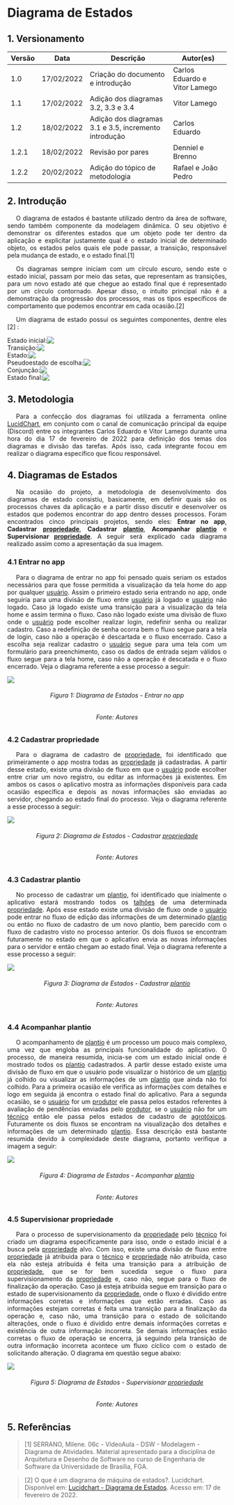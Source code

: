 # Diagrama de Estados

## 1. Versionamento

| Versão | Data       | Descrição                                             | Autor(es)                     |
| ------ | ---------- | ----------------------------------------------------- | ----------------------------- |
| 1.0    | 17/02/2022 | Criação do documento e introdução                     | Carlos Eduardo e Vitor Lamego |
| 1.1    | 17/02/2022 | Adição dos diagramas 3.2, 3.3 e 3.4                   | Vitor Lamego                  |
| 1.2    | 18/02/2022 | Adição dos diagramas 3.1 e 3.5, incremento introdução | Carlos Eduardo                |
| 1.2.1  | 18/02/2022 | Revisão por pares                                     | Denniel e Brenno              |
| 1.2.2  | 20/02/2022 | Adição do tópico de metodologia                       | Rafael e João Pedro           |

## 2. Introdução

<p align="justify" style="text-indent: 20px">O diagrama de estados é bastante utilizado dentro da área de software, sendo também componente da modelagem dinâmica. O seu objetivo é demonstrar os diferentes estados que um objeto pode ter dentro da aplicação e explicitar justamente qual é o estado inicial de determinado objeto, os estados pelos quais ele pode passar, a transição, responsável pela mudança de estado, e o estado final.[1]</p>

<p align="justify" style="text-indent: 20px">Os diagramas sempre iniciam com um círculo escuro, sendo este o estado inicial, passam por meio das setas, que representam as transições, para um novo estado até que chegue ao estado final que é representado por um círculo contornado. Apesar disso, o intuito principal não é a demonstração da progressão dos processos, mas os tipos específicos de comportamento que podemos encontrar em cada ocasião.[2]</p>

<p align="justify" style="text-indent: 20px">Um diagrama de estado possuí os seguintes componentes, dentre eles [2] :</p>

<div style="display: flex;align-items: center;">
Estado inicial:
<img src="../../../assets/modelagem/dinamica/diagrama_estados/inicio.svg">
</div>

<div style="display: flex;align-items: center;">
Transição:
<img src="../../../assets/modelagem/dinamica/diagrama_estados/transicao.svg">
</div>

<div style="display: flex;align-items: center;">
Estado:
<img src="../../../assets/modelagem/dinamica/diagrama_estados/estado.svg">
</div>

<div style="display: flex;align-items: center;">
Pseudoestado de escolha:
<img src="../../../assets/modelagem/dinamica/diagrama_estados/pseudo_estado.svg">
</div>

<div style="display: flex;align-items: center;">
Conjunção:
<img src="../../../assets/modelagem/dinamica/diagrama_estados/conjunção.svg">
</div>

<div style="display: flex;align-items: center;">
Estado final:
<img src="../../../assets/modelagem/dinamica/diagrama_estados/fim.svg">
</div>

## 3. Metodologia

<p align="justify" style="text-indent: 20px">Para a confecção dos diagramas foi utilizada a ferramenta online <a href="https://lucidchart.com">LucidChart</a>, em conjunto com o canal de comunicação principal da equipe (Discord) entre os integrantes Carlos Eduardo e Vitor Lamego durante uma hora do dia 17 de fevereiro de 2022 para definição dos temas dos diagramas e divisão das tarefas. Após isso, cada integrante focou em realizar o diagrama específico que ficou responsável.</p>

## 4. Diagramas de Estados

<p align="justify" style="text-indent: 20px">Na ocasião do projeto, a metodologia de desenvolvimento dos diagramas de estado consistiu, basicamente, em definir quais são os processos chaves da aplicação e a partir disso discutir e desenvolver os estados que podemos encontrar do app dentro desses processos. Foram encontrados cinco principais projetos, sendo eles: <b>Entrar no app</b>, <b>Cadastrar <a href="/requisitos/modelagem/lexicos#propriedade">propriedade</a></b>, <b>Cadastrar <a href="/requisitos/modelagem/lexicos#plantio">plantio</a></b>, <b>Acompanhar <a href="/requisitos/modelagem/lexicos#plantio">plantio</a></b> e <b>Supervisionar <a href="/requisitos/modelagem/lexicos#propriedade">propriedade</a></b>. A seguir será explicado cada diagrama realizado assim como a apresentação da sua imagem.</p>

### 4.1 Entrar no app

<p align="justify" style="text-indent: 20px">Para o diagrama de entrar no app foi pensado quais seriam os estados necessários para que fosse permitida a visualização da tela home do app por qualquer <a href="/requisitos/modelagem/lexicos#usuario">usuário</a>. Assim o primeiro estado seria entrando no app, onde seguiria para uma divisão de fluxo entre <a href="/requisitos/modelagem/lexicos#usuario">usuário</a> já logado e <a href="/requisitos/modelagem/lexicos#usuario">usuário</a> não logado. Caso já logado existe uma transição para a visualização da tela home e assim termina o fluxo. Caso não logado existe uma divisão de fluxo onde o <a href="/requisitos/modelagem/lexicos#usuario">usuário</a> pode escolher realizar login, redefinir senha ou realizar cadastro. Caso a redefinição de senha ocorra bem o fluxo segue para a tela de login, caso não a operação é descartada e o fluxo encerrado. Caso a escolha seja realizar cadastro o <a href="/requisitos/modelagem/lexicos#usuario">usuário</a> segue para uma tela com um formulário para preenchimento, caso os dados de entrada sejam válidos o fluxo segue para a tela home, caso não a operação é descatada e o fluxo encerrado. Veja o diagrama referente a esse processo a seguir:</p>

<img src="../../../assets/modelagem/dinamica/diagrama_estados/entrar_app.svg" class="zoom"> 
<h6 align = "center">Figura 1: Diagrama de Estados - Entrar no app</h6>
<h6 align = "center">Fonte: Autores</h6>

### 4.2 Cadastrar propriedade

<p align="justify" style="text-indent: 20px">Para o diagrama de cadastro de <a href="/requisitos/modelagem/lexicos#propriedade">propriedade</a>, foi identificado que primeiramente o app mostra todas as <a href="/requisitos/modelagem/lexicos#propriedade">propriedade</a> já cadastradas. A partir desse estado, existe uma divisão de fluxo em que o <a href="/requisitos/modelagem/lexicos#usuario">usuário</a> pode escolher entre criar um novo registro, ou editar as informações já existentes. Em ambos os casos o aplicativo mostra as informações disponíveis para cada ocasião específica e depois as novas informações são enviadas ao servidor, chegando ao estado final do processo. Veja o diagrama referente a esse processo a seguir:</p>

<img src="../../../assets/modelagem/dinamica/diagrama_estados/cadastrar_propriedade.svg" class="zoom">
<h6 align = "center">Figura 2: Diagrama de Estados - Cadastrar <a href="/requisitos/modelagem/lexicos#propriedade">propriedade</a></h6>
<h6 align = "center">Fonte: Autores</h6>

### 4.3 Cadastrar plantio

<p align="justify" style="text-indent: 20px">No processo de cadastrar um <a href="/requisitos/modelagem/lexicos#plantio">plantio</a>, foi identificado que inialmente o aplicativo estará mostrando todos os <a href="/requisitos/modelagem/lexicos#talhoes">talhões</a> de uma determinada <a href="/requisitos/modelagem/lexicos#propriedade">propriedade</a>. Após esse estado existe uma divisão de fluxo onde o <a href="/requisitos/modelagem/lexicos#usuario">usuário</a> pode entrar no fluxo de edição das informações de um determinado <a href="/requisitos/modelagem/lexicos#plantio">plantio</a> ou então no fluxo de cadastro de um novo plantio, bem parecido com o fluxo de cadastro visto no processo anterior. Os dois fluxos se encontram futuramente no estado em que o aplicativo envia as novas informações para o servidor e então chegam ao estado final. Veja o diagrama referente a esse processo a seguir: </p>

<img src="../../../assets/modelagem/dinamica/diagrama_estados/cadastrar_plantio.svg" class="zoom">
</center>
<h6 align = "center">Figura 3: Diagrama de Estados - Cadastrar <a href="/requisitos/modelagem/lexicos#plantio">plantio</a></h6>
<h6 align = "center">Fonte: Autores</h6>

### 4.4 Acompanhar plantio

<p align="justify" style="text-indent: 20px">O acompanhamento de <a href="/requisitos/modelagem/lexicos#plantio">plantio</a> é um processo um pouco mais complexo, uma vez que engloba as principais funcionalidade do aplicativo. O processo, de maneira resumida, inicia-se com um estado inicial onde é mostrado todos os <a href="/requisitos/modelagem/lexicos#plantio">plantio</a> cadastrados. A partir desse estado existe uma divisão de fluxo em que o usuário pode visualizar o histórico de um <a href="/requisitos/modelagem/lexicos#plantio">plantio</a> já colhido ou visualizar as informações de um <a href="/requisitos/modelagem/lexicos#plantio">plantio</a> que ainda não foi colhido. Para a primeira ocasião ele verifica as informações com detalhes e logo em seguida já encontra o estado final do aplicativo. Para a segunda ocasião, se o <a href="/requisitos/modelagem/lexicos#usuario">usuário</a> for um <a href="/requisitos/modelagem/lexicos#produtor">produtor</a> ele passa pelos estados referentes à avaliação de pendências enviadas pelo <a href="/requisitos/modelagem/lexicos#produtor">produtor</a>, se o <a href="/requisitos/modelagem/lexicos#usuario">usuário</a> não for um <a href="/requisitos/modelagem/lexicos#tecnico">técnico</a> então ele passa pelos estados de cadastro de <a href="/requisitos/modelagem/lexicos#agrotoxicos">agrotóxicos</a>. Futuramente os dois fluxos se encontram na visualização dos detalhes e informações de um determinado <a href="/requisitos/modelagem/lexicos#plantio">plantio</a>. Essa descrição está bastante resumida devido à complexidade deste diagrama, portanto verifique a imagem a seguir: </p>

<img src="../../../assets/modelagem/dinamica/diagrama_estados/acompanhar_plantio.svg" class="zoom">
</center>
<h6 align = "center">Figura 4: Diagrama de Estados - Acompanhar <a href="/requisitos/modelagem/lexicos#plantio">plantio</a></h6>
<h6 align = "center">Fonte: Autores</h6>

### 4.5 Supervisionar propriedade

<p align="justify" style="text-indent: 20px">Para o processo de supervisionamento da <a href="/requisitos/modelagem/lexicos#propriedade">propriedade</a> pelo <a href="/requisitos/modelagem/lexicos#tecnico">técnico</a> foi criado um diagrama especificamente para isso, onde o estado inicial é a busca pela <a href="/requisitos/modelagem/lexicos#propriedade">propriedade</a> alvo. Com isso, existe uma divisão de fluxo entre <a href="/requisitos/modelagem/lexicos#propriedade">propriedade</a> já atribuida para o <a href="/requisitos/modelagem/lexicos#tecnico">técnico</a> e <a href="/requisitos/modelagem/lexicos#propriedade">propriedade</a> não atribuída, caso ela não esteja atribuída é feita uma transição para a atribuição de <a href="/requisitos/modelagem/lexicos#propriedade">propriedade</a>, que se for bem sucedida segue o fluxo para supervisionamento da <a href="/requisitos/modelagem/lexicos#propriedade">propriedade</a> e, caso não, segue para o fluxo de finalização da operação. Caso já esteja atribuída segue em transição para o estado de supervisionamento da <a href="/requisitos/modelagem/lexicos#propriedade">propriedade</a>, onde o fluxo é dividido entre informações corretas e informações que estão erradas. Caso as informações estejam corretas é feita uma transição para a finalização da operação e, caso não, uma transição para o estado de solicitando alterações, onde o fluxo é dividido entre demais informações corretas e existência de outra informação incorreta. Se demais informações estão corretas o fluxo de operação se encerra, já seguindo pela transição de outra informação incorreta acontece um fluxo cíclico com o estado de solicitando alteração. O diagrama em questão segue abaixo:</p>

<img src="../../../assets/modelagem/dinamica/diagrama_estados/supervisionar_propriedade.svg" class="zoom">
<center>
<h6 align = "center">Figura 5: Diagrama de Estados - Supervisionar <a href="/requisitos/modelagem/lexicos#propriedade">propriedade</a></h6>
<h6 align = "center">Fonte: Autores</h6>
</center>

## 5. Referências

> [1] SERRANO, Milene. 06c - VídeoAula - DSW - Modelagem - Diagrama de Atividades. Material apresentado para a disciplina de Arquitetura e Desenho de Software no curso de Engenharia de Software da Universidade de Brasília, FGA.

> [2] O que é um diagrama de máquina de estados?. Lucidchart. Disponível em: <a href="https://www.lucidchart.com/pages/pt/o-que-e-diagrama-de-maquina-de-estados-uml">Lucidchart - Diagrama de Estados</a>. Acesso em: 17 de fevereiro de 2022.
